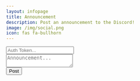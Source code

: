 ```yaml
---
layout: infopage
title: Announcement
description: Post an announcement to the Discord!
image: /img/social.png
icon: fas fa-bullhorn
---
```

<div class="input-group mb-3">
  <div class="input-group-prepend">
    <span class="input-group-text text-primary bg-dark" id="full-prepend"><i class="fas fa-ticket-alt"></i></span>
  </div>
  <input id="token" type="text" class="form-control bg-darker text-white" placeholder="Auth Token...">
</div>
<div class="input-group mb-3">
  <div class="input-group-prepend">
    <span class="input-group-text text-primary bg-dark" id="full-prepend"><i class="fas fa-envelope"></i></span>
  </div>
  <textarea id="post" class="form-control bg-darker text-white" placeholder="Announcement..."></textarea>
</div>
<div class="input-group mb-3 text-center">
  <button id="submit" class="btn btn-primary text-dark">Post</button>
  <span id="statusBox"></span>
</div>
<script type="text/javascript">

var destination = "https://canary.discordapp.com/api/webhooks/555515773247029259/";
var username = "Buggle Staff"
var image = "https://cdn.discordapp.com/icons/541806481683644438/a1d48057d40804d0464909783709f9b8.png?size=2048";

document.getElementById('submit').addEventListener('click', function(e) {
	let authToken = document.getElementById('token').value;
	let announcement = document.getElementById('post').value;
	
	if(authToken !== "" && announcement !== "") {
		let request = new XMLHttpRequest();
	
		request.open('POST', destination + authToken);
		request.setRequestHeader('Content-Type', 'application/json; charset=UTF-8');
		request.send(JSON.stringify({
			"username": username,
			"avatar_url": image,
			"content": announcement
		}))
	}
})

</script>

